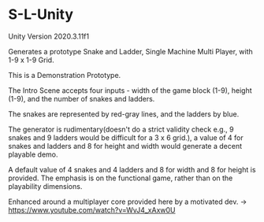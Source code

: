 # S-L-Unity
Unity Version 2020.3.11f1

Generates a prototype Snake and Ladder, Single Machine Multi Player, with 1-9 x 1-9 Grid.

This is a Demonstration Prototype.

The Intro Scene accepts four inputs - width of the game block (1-9), height (1-9), and the number of snakes and ladders.

The snakes are represented by red-gray lines, and the ladders by blue.

The generator is rudimentary(doesn't do a strict validity check e.g., 9 snakes and 9 ladders would be difficult for a 3 x 6 grid.), a value of 4 for snakes and ladders and 8 for height and width would generate a decent playable demo. 

A default value of 4 snakes and 4 ladders and 8 for width and 8 for height is provided. The emphasis is on the functional game, rather than on the playability dimensions.

Enhanced around a multiplayer core provided here by a motivated dev. -> https://www.youtube.com/watch?v=WvJ4_xAxw0U

